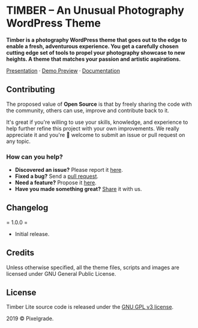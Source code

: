 # TIMBER – An Unusual Photography WordPress Theme
**Timber is a photography WordPress theme that goes out to the edge to enable a fresh, adventurous experience. You get a carefully chosen cutting edge set of tools to propel your photography showcase to new heights. A theme that matches your passion and artistic aspirations.**
  

[Presentation](https://pixelgrade.com/themes/timber-lite/) · [Demo Preview](https://demos.pixelgrade.com/timber/) · [Documentation](http://pixelgrade.com/docs/timber)

## Contributing
The proposed value of **Open Source** is that by freely sharing the code with the community, others can use, improve and contribute back to it. 

It's great if you're willing to use your skills, knowledge, and experience to help further refine this project with your own improvements. We really appreciate it and you're 💯 welcome to submit an issue or pull request on any topic.

### How can you help?
- **Discovered an issue?** Please report it [here](https://github.com/pixelgrade/timber-lite/issues/new "here").
- **Fixed a bug?** Send a [pull request](https://github.com/pixelgrade/timber-lite/pulls "pull request").
- **Need a feature?** Propose it [here](https://github.com/pixelgrade/timber-lite/issues/new "here").
- **Have you made something great?** [Share](https://github.com/pixelgrade/timber-lite/issues/new "Share") it with us.

## Changelog
= 1.0.0 =
- Initial release.

## Credits
Unless otherwise specified, all the theme files, scripts and images are licensed under GNU General Public License.

## License
Timber Lite source code is released under the [GNU GPL v3 license](https://www.gnu.org/licenses/gpl-3.0.html).

2019 © Pixelgrade.
